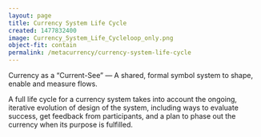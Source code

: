 ```yaml
---
layout: page
title: Currency System Life Cycle
created: 1477832400
image: Currency_System_Life_Cycleloop_only.png
object-fit: contain
permalink: /metacurrency/currency-system-life-cycle
---
```

Currency as a “Current-See” — A shared, formal symbol system to shape, enable and measure flows.

A full life cycle for a currency system takes into account the ongoing, iterative evolution of design of the system, including ways to evaluate success, get feedback from participants, and a plan to phase out the currency when its purpose is fulfilled.
